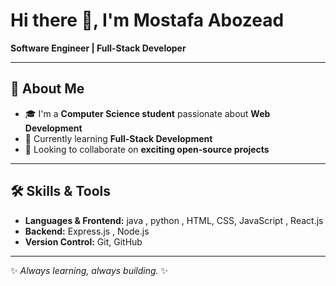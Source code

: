 # Hi there 👋, I'm Mostafa Abozead  

**Software Engineer | Full-Stack Developer**  

---

## 🚀 About Me
- 🎓 I'm a **Computer Science student** passionate about **Web Development**  
- 🌱 Currently learning **Full-Stack Development**  
- 🤝 Looking to collaborate on **exciting open-source projects**  

---


## 🛠️ Skills & Tools
- **Languages & Frontend:** java , python , HTML, CSS, JavaScript , React.js 
- **Backend:** Express.js , Node.js
- **Version Control:** Git, GitHub  

---



✨ *Always learning, always building.* ✨
